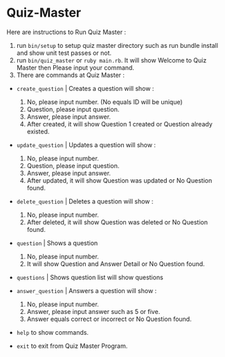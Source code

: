 # Quiz-Master

Here are instructions to Run Quiz Master :

1. run `bin/setup` to setup quiz master directory such as run bundle install and show unit test passes or not.
2. run `bin/quiz_master` or `ruby main.rb`. It will show Welcome to Quiz Master then Please input your command.
3. There are commands at Quiz Master :
- `create_question` | Creates a question will show :
    1. No, please input number. (No equals ID will be unique)
    2. Question, please input question.
    3. Answer, please input answer.
    4. After created, it will show Question 1 created or Question already existed.

- `update_question` | Updates a question will show :
    1. No, please input number.
    2. Question, please input question.
    3. Answer, please input answer.
    4. After updated, it will show Question was updated or No Question found.

- `delete_question` | Deletes a question will show :
    1. No, please input number.
    2. After deleted, it will show Question was deleted or No Question found.

- `question` | Shows a question
    1. No, please input number.
    2. It will show Question and Answer Detail or No Question found.

- `questions` | Shows question list will show questions

- `answer_question` | Answers a question will show :
    1. No, please input number.
    2. Answer, please input answer such as 5 or five.
    3. Answer equals correct or incorrect or No Question found.

- `help` to show commands.

- `exit` to exit from Quiz Master Program.
